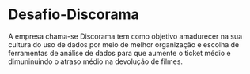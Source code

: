 # Desafio-Discorama

A empresa chama-se Discorama tem como objetivo amadurecer na sua cultura do uso de dados por meio de melhor organização e escolha de ferramentas de análise de dados para que aumente o ticket médio e dimuninuindo o atraso médio na devolução de filmes. 
